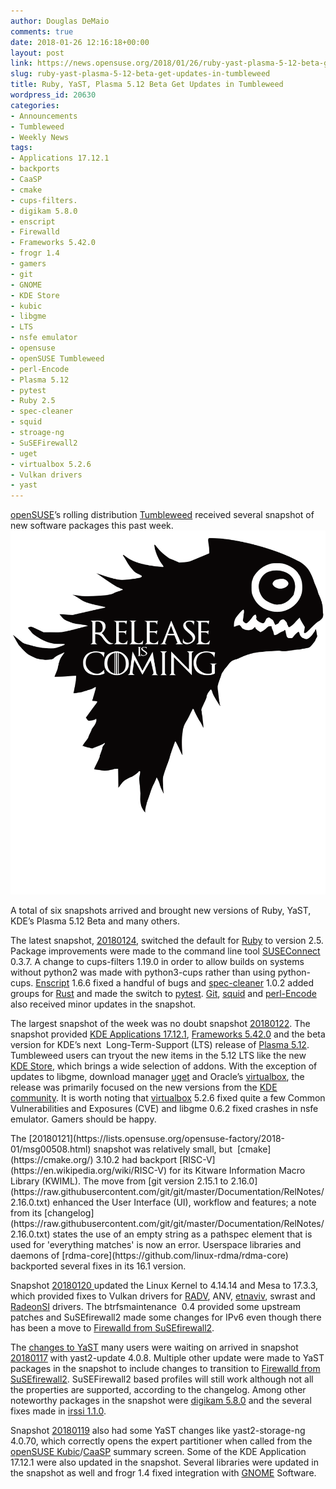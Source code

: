 ```yaml
---
author: Douglas DeMaio
comments: true
date: 2018-01-26 12:16:18+00:00
layout: post
link: https://news.opensuse.org/2018/01/26/ruby-yast-plasma-5-12-beta-get-updates-in-tumbleweed/
slug: ruby-yast-plasma-5-12-beta-get-updates-in-tumbleweed
title: Ruby, YaST, Plasma 5.12 Beta Get Updates in Tumbleweed
wordpress_id: 20630
categories:
- Announcements
- Tumbleweed
- Weekly News
tags:
- Applications 17.12.1
- backports
- CaaSP
- cmake
- cups-filters.
- digikam 5.8.0
- enscript
- Firewalld
- Frameworks 5.42.0
- frogr 1.4
- gamers
- git
- GNOME
- KDE Store
- kubic
- libgme
- LTS
- nsfe emulator
- opensuse
- openSUSE Tumbleweed
- perl-Encode
- Plasma 5.12
- pytest
- Ruby 2.5
- spec-cleaner
- squid
- stroage-ng
- SuSEFirewall2
- uget
- virtualbox 5.2.6
- Vulkan drivers
- yast
---
```


[openSUSE](https://www.opensuse.org/)’s rolling distribution [Tumbleweed](https://en.opensuse.org/Portal:Tumbleweed) received several snapshot of new software packages this past week.![](/wp-content/uploads/2017/09/release-is-coming-black.png)

A total of six snapshots arrived and brought new versions of Ruby, YaST, KDE’s Plasma 5.12 Beta and many others.

The latest snapshot, [20180124](https://lists.opensuse.org/opensuse-factory/2018-01/msg00590.html), switched the default for [Ruby](https://www.ruby-lang.org/) to version 2.5. Package improvements were made to the command line tool [SUSEConnect](https://github.com/SUSE/connect) 0.3.7. A change to cups-filters 1.19.0 in order to allow builds on systems without python2 was made with python3-cups rather than using python-cups. [Enscript](https://www.gnu.org/software/enscript/) 1.6.6 fixed a handful of bugs and [spec-cleaner](https://github.com/openSUSE/spec-cleaner) 1.0.2 added groups for [Rust](https://www.rust-lang.org/) and made the switch to [pytest](https://github.com/pytest-dev/pytest). [Git](https://github.com/git), [squid](//www.squid-cache.org/) and [perl-Encode](https://perldoc.perl.org/Encode.html) also received minor updates in the snapshot.

The largest snapshot of the week was no doubt snapshot [20180122](https://lists.opensuse.org/opensuse-factory/2018-01/msg00558.html). The snapshot provided [KDE Applications 17.12.1](https://www.kde.org/announcements/announce-applications-17.12.1.php), [Frameworks 5.42.0](https://www.kde.org/announcements/kde-frameworks-5.42.0.php) and the beta version for KDE’s next  Long-Term-Support (LTS) release of [Plasma 5.12](https://www.kde.org/announcements/plasma-5.11.95.php). Tumbleweed users can tryout the new items in the 5.12 LTS like the new[ KDE Store](//store.kde.org), which brings a wide selection of addons. With the exception of updates to libgme, download manager [uget](//ugetdm.com/) and Oracle’s [virtualbox](https://www.virtualbox.org/), the release was primarily focused on the new versions from the [KDE community](https://www.kde.org/community/). It is worth noting that [virtualbox](https://www.virtualbox.org/) 5.2.6 fixed quite a few Common Vulnerabilities and Exposures (CVE) and libgme 0.6.2 fixed crashes in nsfe emulator. Gamers should be happy.

<!-- more -->The [20180121](https://lists.opensuse.org/opensuse-factory/2018-01/msg00508.html) snapshot was relatively small, but  [cmake](https://cmake.org/) 3.10.2 had backport [RISC-V](https://en.wikipedia.org/wiki/RISC-V) for its Kitware Information Macro Library (KWIML). The move from [git version 2.15.1 to 2.16.0](https://raw.githubusercontent.com/git/git/master/Documentation/RelNotes/2.16.0.txt) enhanced the User Interface (UI), workflow and features; a note from its [changelog](https://raw.githubusercontent.com/git/git/master/Documentation/RelNotes/2.16.0.txt) states the use of an empty string as a pathspec element that is used for 'everything matches' is now an error. Userspace libraries and daemons of [rdma-core](https://github.com/linux-rdma/rdma-core) backported several fixes in its 16.1 version.

Snapshot [20180120 ](https://lists.opensuse.org/opensuse-factory/2018-01/msg00429.html)updated the Linux Kernel to 4.14.14 and Mesa to 17.3.3, which provided fixes to Vulkan drivers for [RADV](https://github.com/airlied/mesa/tree/semi-interesting/src/amd/vulkan), ANV, [etnaviv](https://github.com/etnaviv), swrast and [RadeonSI](https://www.x.org/wiki/RadeonFeature/) drivers. The btrfsmaintenance  0.4 provided some upstream patches and SuSEfirewall2 made some changes for IPv6 even though there has been a move to [Firewalld from SuSEfirewall2](https://forums.opensuse.org/showthread.php/529290-can-anyone-provide-a-clear-overview-of-the-move-to-firewalld?highlight=firewalld).

The [changes to YaST](https://news.opensuse.org/2018/01/09/future-tumbleweed-snapshot-to-bring-yast-changes/) many users were waiting on arrived in snapshot [20180117](https://lists.opensuse.org/opensuse-factory/2018-01/msg00382.html) with yast2-update 4.0.8. Multiple other update were made to YaST packages in the snapshot to include changes to transition to [Firewalld from SuSEfirewall2](https://forums.opensuse.org/showthread.php/529290-can-anyone-provide-a-clear-overview-of-the-move-to-firewalld?highlight=firewalld). SuSEFirewall2 based profiles will still work although not all the properties are supported, according to the changelog. Among other noteworthy packages in the snapshot were [digikam 5.8.0](https://digikam.org/news/2018-01-14-5.8.0_release_announcement/) and the several fixes made in [irssi 1.1.0](https://irssi.org/2018/01/15/irssi-1.1.0-released/).

Snapshot [20180119](https://lists.opensuse.org/opensuse-factory/2018-01/msg00395.html) also had some YaST changes like yast2-storage-ng 4.0.70, which correctly opens the expert partitioner when called from the [openSUSE Kubic](https://news.opensuse.org/2017/05/29/introducing-kubic-project-a-new-open-source-project/)/[CaaSP](https://www.suse.com/releasenotes/x86_64/SUSE-CAASP/2.0/) summary screen. Some of the KDE Application 17.12.1 were also updated in the snapshot. Several libraries were updated in the snapshot as well and frogr 1.4 fixed integration with [GNOME](https://www.gnome.org/) Software.
